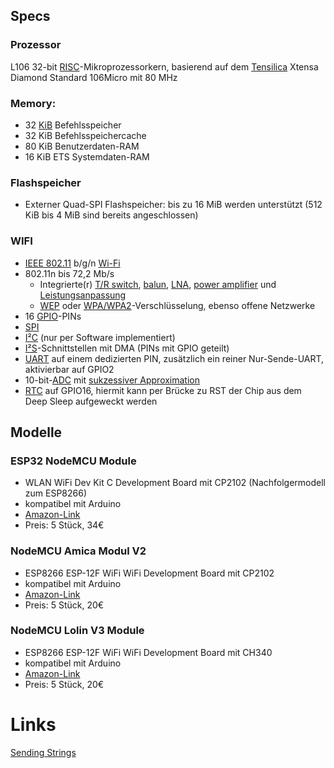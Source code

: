 ## Specs
### Prozessor 
L106 32-bit [RISC](https://de.wikipedia.org/wiki/Reduced_Instruction_Set_Computer "Reduced Instruction Set Computer")-Mikroprozessorkern, basierend auf dem [Tensilica](https://de.wikipedia.org/wiki/Tensilica "Tensilica") Xtensa Diamond Standard 106Micro mit 80 MHz
### Memory:
- 32 [KiB](https://de.wikipedia.org/wiki/KiB "KiB") Befehlsspeicher
- 32 KiB Befehlsspeichercache
- 80 KiB Benutzerdaten-RAM
- 16 KiB ETS Systemdaten-RAM

### Flashspeicher
- Externer Quad-SPI Flashspeicher: bis zu 16 MiB werden unterstützt (512 KiB bis 4 MiB sind bereits angeschlossen)

### WIFI
-   [IEEE 802.11](https://de.wikipedia.org/wiki/IEEE_802.11 "IEEE 802.11") b/g/n [Wi-Fi](https://de.wikipedia.org/wiki/Wi-Fi "Wi-Fi")
-   802.11n bis 72,2 Mb/s
    -   Integrierte(r) [T/R switch](https://de.wikipedia.org/wiki/Duplexer "Duplexer"), [balun](https://de.wikipedia.org/wiki/Balun "Balun"), [LNA](https://de.wikipedia.org/wiki/Low_Noise_Amplifier "Low Noise Amplifier"), [power amplifier](https://de.wikipedia.org/w/index.php?title=RF_power_amplifier&action=edit&redlink=1 "RF power amplifier (Seite nicht vorhanden)") und [Leistungsanpassung](https://de.wikipedia.org/wiki/Leistungsanpassung "Leistungsanpassung")
    -   [WEP](https://de.wikipedia.org/wiki/Wired_Equivalent_Privacy "Wired Equivalent Privacy") oder [WPA/WPA2](https://de.wikipedia.org/wiki/Wi-Fi_Protected_Access "Wi-Fi Protected Access")-Verschlüsselung, ebenso offene Netzwerke
- 16 [GPIO](https://de.wikipedia.org/wiki/Allzweckeingabe/-ausgabe "Allzweckeingabe/-ausgabe")-PINs
- [SPI](https://de.wikipedia.org/wiki/Serial_Peripheral_Interface "Serial Peripheral Interface")
- [I²C](https://de.wikipedia.org/wiki/I%C2%B2C "I²C") (nur per Software implementiert)
- [I²S](https://de.wikipedia.org/wiki/I%C2%B2S "I²S")-Schnittstellen mit DMA (PINs mit GPIO geteilt)
- [UART](https://de.wikipedia.org/wiki/Universal_Asynchronous_Receiver_Transmitter "Universal Asynchronous Receiver Transmitter") auf einem dedizierten PIN, zusätzlich ein reiner Nur-Sende-UART, aktivierbar auf GPIO2
- 10-bit-[ADC](https://de.wikipedia.org/wiki/Analog-Digital-Umsetzer "Analog-Digital-Umsetzer") mit [sukzessiver Approximation](https://de.wikipedia.org/wiki/Analog-Digital-Umsetzer#Sukzessive_Approximation "Analog-Digital-Umsetzer")
- [RTC](https://de.wikipedia.org/wiki/Echtzeituhr "Echtzeituhr") auf GPIO16, hiermit kann per Brücke zu RST der Chip aus dem Deep Sleep aufgeweckt werden

## Modelle
### ESP32 NodeMCU Module 
- WLAN WiFi Dev Kit C Development Board mit CP2102 (Nachfolgermodell zum ESP8266)
- kompatibel mit Arduino 
- [Amazon-Link](https://www.amazon.de/AZDelivery-NodeMCU-Development-Nachfolgermodell-ESP8266/dp/B071P98VTG/ref=sr_1_2?keywords=Espressif%2BESP32%2BWLAN%2BDev%2BKit%2BBoard%2BDevelopment%2BBluetooth%2BWifi%2Bv1%2BWROOM32%2BNodeMCU&linkCode=osi&qid=1649506800&sr=8-2&th=1)
- Preis: 5 Stück, 34€


### NodeMCU Amica Modul V2
- ESP8266 ESP-12F WiFi WiFi Development Board mit CP2102 
- kompatibel mit Arduino
- [Amazon-Link](https://www.amazon.de/AZDelivery-NodeMCU-ESP8266-ESP-12E-Development/dp/B0754LZ73Z/ref=sr_1_14?__mk_de_DE=%C3%85M%C3%85%C5%BD%C3%95%C3%91&crid=2MIQS17R4M12&keywords=arduino%2Bmit%2Bwlan&qid=1650647445&sprefix=arduino%2Bmit%2Bwlan%2Caps%2C96&sr=8-14&th=1)
- Preis: 5 Stück, 20€ 

### NodeMCU Lolin V3 Module
- ESP8266 ESP-12F WiFi WiFi Development Board mit CH340 
- kompatibel mit Arduino
- [Amazon-Link](https://www.amazon.de/AZDelivery-NodeMCU-ESP8266-ESP-12E-Development/dp/B074Q2WM1Y/ref=sr_1_13?__mk_de_DE=%C3%85M%C3%85%C5%BD%C3%95%C3%91&crid=2MIQS17R4M12&keywords=arduino%2Bmit%2Bwlan&qid=1650647445&sprefix=arduino%2Bmit%2Bwlan%2Caps%2C96&sr=8-13&th=1)
- Preis: 5 Stück, 20€

# Links
[Sending Strings](https://www.youtube.com/watch?v=zBgsbJMoOGk)
